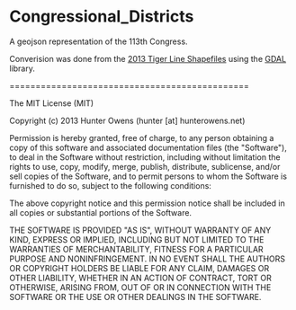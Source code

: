 Congressional_Districts
=======================

A geojson representation of the 113th Congress. 

Converision was done from the [2013 Tiger Line Shapefiles](http://www.census.gov/cgi-bin/geo/shapefiles2013/layers.cgi) using the [GDAL](http://www.gdal.org/) library. 

==============================================

The MIT License (MIT)

Copyright (c) 2013 Hunter Owens (hunter [at] hunterowens.net)

Permission is hereby granted, free of charge, to any person obtaining a copy of
this software and associated documentation files (the "Software"), to deal in
the Software without restriction, including without limitation the rights to
use, copy, modify, merge, publish, distribute, sublicense, and/or sell copies of
the Software, and to permit persons to whom the Software is furnished to do so,
subject to the following conditions:

The above copyright notice and this permission notice shall be included in all
copies or substantial portions of the Software.

THE SOFTWARE IS PROVIDED "AS IS", WITHOUT WARRANTY OF ANY KIND, EXPRESS OR
IMPLIED, INCLUDING BUT NOT LIMITED TO THE WARRANTIES OF MERCHANTABILITY, FITNESS
FOR A PARTICULAR PURPOSE AND NONINFRINGEMENT. IN NO EVENT SHALL THE AUTHORS OR
COPYRIGHT HOLDERS BE LIABLE FOR ANY CLAIM, DAMAGES OR OTHER LIABILITY, WHETHER
IN AN ACTION OF CONTRACT, TORT OR OTHERWISE, ARISING FROM, OUT OF OR IN
CONNECTION WITH THE SOFTWARE OR THE USE OR OTHER DEALINGS IN THE SOFTWARE.
